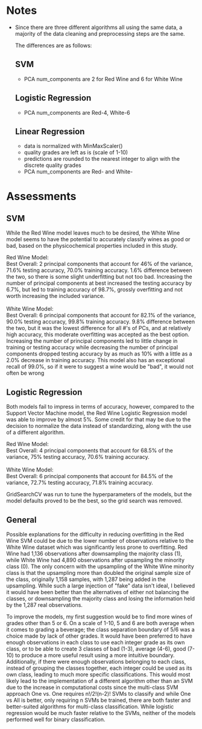 # Notes
- Since there are three different algorithms all using the same data, a majority of the data cleaning and preprocessing steps are the same.

  The differences are as follows:

  ## SVM <br>
  - PCA num_components are 2 for Red Wine and 6 for White Wine

  ## Logistic Regression <br>
  - PCA num_components are Red-4, White-6
  
  ## Linear Regression <br>
  - data is normalized with MinMaxScaler() <br>
  - quality grades are left as is (scale of 1-10) <br>
  - predictions are rounded to the nearest integer to align with the discrete quality grades
  - PCA num_components are Red- and White- 


# Assessments
## SVM 
While the Red Wine model leaves much to be desired, the White Wine model seems to have the potential to accurately classify wines as good or bad, based on the physicochemical properties included in this study. <br> 

Red Wine Model: <br>
Best Overall: 2 principal components that account for 46% of the variance, 71.6% testing accuracy, 70.0% training accuracy. 1.6% difference between the two, so there is some slight underfitting but not too bad. Increasing the number of principal components at best increased the testing accuracy by 6.7%, but led to training accuracy of 98.7%, grossly overfitting and not worth increasing the included variance. <br>
<br>
White Wine Model: <br>
Best Overall: 6 principal components that account for 82.1% of the variance, 90.0% testing accuracy, 99.8% training accuracy. 9.8% difference between 
the two, but it was the lowest difference for all #'s of PCs, and at relatively high accuracy, this moderate overfitting was accepted as the best option. Increasing the number of principal components led to little change in training or testing accuracy while decreasing the number of principal components dropped testing accuracy by as much as 10% with a little as a 2.0% decrease in training accuracy. This model also has an exceptional recall of 99.0%, so if it were to suggest a wine would be "bad", it would  not often be wrong <br>

## Logistic Regression
Both models fail to impress in terms of accuracy, however, compared to the Support Vector Machine model, the Red Wine Logistic Regression model was able to improve by almost 5%. Some credit for that may be due to the decision to normalize the data instead of standardizing, along with the use of a different algorithm. <br>

Red Wine Model:<br>
Best Overall: 4 principal components that account for 68.5% of the variance, 75% testing accuracy, 70.6% training accuracy. <br>
<br>
White Wine Model:<br>
Best Overall: 6 principal components that account for 84.5% of the variance, 72.7% testing accuracy, 71.8% training accuracy.


GridSearchCV was run to tune the hyperparameters of the models, but the model defaults proved to be the best, so the
grid search was removed.

## General
Possible explanations for the difficulty in reducing overfitting in the Red Wine SVM could be due to the lower number of observations relative to the White Wine dataset which was significantly less prone to overfitting. Red Wine had 1,136 observations after downsampling the majority class (1), while White Wine had 4,890 observations after upsampling the minority class (0). The only concern with the upsampling of the White Wine minority class is that the upsampling more than doubled the original sample size of the class, originally 1,158 samples, with 1,287 being added in the upsampling. While such a large injection of "fake" data isn't ideal, I believed it would have been better than the alternatives of either not balancing the classes, or downsampling the majority class and losing the information held by the 1,287 real observations.<br> 

To improve the models, my first suggestion would be to find more wines of grades other than 5 or 6. On a scale of 1-10, 5 and 6 are both average when it comes to grading a beverage; the class separation boundary of 5/6 was a choice made by lack of other grades. It would have been preferred to have enough observations in each class to use each integer grade as its own class, or to be able to create 3 classes of bad (1-3), average (4-6), good (7-10) to produce a more useful result using a more intuitive boundary. Additionally, if there were enough observations belonging to each class, instead of grouping the classes together, each integer could be used as its own class, leading to much more specific classifications. This would most likely lead to the implementation of a different algorithm other than an SVM due to the increase in computational costs since the multi-class SVM approach One vs. One requires n!/2!(n-2)! SVMs to classify and while One vs All is better, only requiring n SVMs be trained, there are both faster and better-suited algorithms for multi-class classification. While logistic regression would be much faster relative to the SVMs, neither of the models performed well for binary classification.








